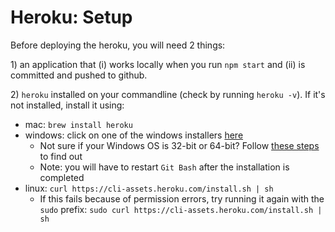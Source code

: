 # Heroku: Setup

Before deploying the heroku, you will need 2 things:

1\) an application that \(i\) works locally when you run `npm start` and \(ii\) is committed and pushed to github.

2\) `heroku` installed on your commandline \(check by running `heroku -v`\). If it's not installed, install it using:

* mac: `brew install heroku`
* windows: click on one of the windows installers [here](https://devcenter.heroku.com/articles/heroku-cli#download-and-install)
  * Not sure if your Windows OS is 32-bit or 64-bit? Follow [these steps](https://www.techjunkie.com/check-windows-10-32-64-bit/) to find out
  * Note: you will have to restart `Git Bash` after the installation is completed
* linux:  `curl https://cli-assets.heroku.com/install.sh | sh`
  * If this fails because of permission errors, try running it again with the `sudo` prefix: `sudo curl https://cli-assets.heroku.com/install.sh | sh`

